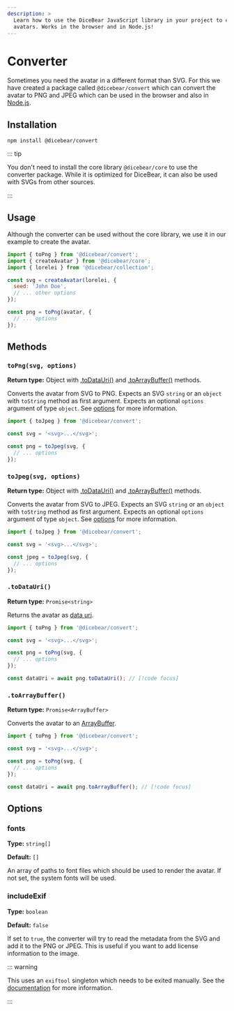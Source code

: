 ```yaml
---
description: >
  Learn how to use the DiceBear JavaScript library in your project to create
  avatars. Works in the browser and in Node.js!
---
```


# Converter

Sometimes you need the avatar in a different format than SVG. For this we have
created a package called `@dicebear/convert` which can convert the avatar to PNG
and JPEG which can be used in the browser and also in
[Node.js](https://nodejs.org/en/).

## Installation

```
npm install @dicebear/convert
```

::: tip

You don't need to install the core library `@dicebear/core` to use the converter
package. While it is optimized for DiceBear, it can also be used with SVGs from
other sources.

:::

## Usage

Although the converter can be used without the core library, we use it in our
example to create the avatar.

```js
import { toPng } from '@dicebear/convert';
import { createAvatar } from '@dicebear/core';
import { lorelei } from '@dicebear/collection';

const svg = createAvatar(lorelei, {
  seed: 'John Doe',
  // ... other options
});

const png = toPng(avatar, {
  // ... options
});
```

## Methods

### `toPng(svg, options)`

**Return type:** Object with [.toDataUri()](#todatauri) and
[.toArrayBuffer()](#toarraybuffer) methods.

Converts the avatar from SVG to PNG. Expects an SVG `string` or an `object` with
`toString` method as first argument. Expects an optional `options` argument of
type `object`. See [options](#options) for more information.

<!-- prettier-ignore -->
```js
import { toJpeg } from '@dicebear/convert';

const svg = '<svg>...</svg>';

const png = toJpeg(svg, {
  // ... options
});
```

### `toJpeg(svg, options)`

**Return type:** Object with [.toDataUri()](#todatauri) and
[.toArrayBuffer()](#toarraybuffer) methods.

Converts the avatar from SVG to JPEG. Expects an SVG `string` or an `object`
with `toString` method as first argument. Expects an optional `options` argument
of type `object`. See [options](#options) for more information.

<!-- prettier-ignore -->
```js
import { toJpeg } from '@dicebear/convert';

const svg = '<svg>...</svg>';

const jpeg = toJpeg(svg, {
  // ... options
});
```

### `.toDataUri()`

**Return type:** `Promise<string>`

Returns the avatar as [data uri](https://en.wikipedia.org/wiki/Data_URI_scheme).

```js
import { toPng } from '@dicebear/convert';

const svg = '<svg>...</svg>';

const png = toPng(svg, {
  // ... options
});

const dataUri = await png.toDataUri(); // [!code focus]
```

### `.toArrayBuffer()`

**Return type:** `Promise<ArrayBuffer>`

Converts the avatar to an
[ArrayBuffer](https://developer.mozilla.org/en-US/Web/JavaScript/Reference/Global_Objects/ArrayBuffer).

```js
import { toPng } from '@dicebear/convert';

const svg = '<svg>...</svg>';

const png = toPng(svg, {
  // ... options
});

const dataUri = await png.toArrayBuffer(); // [!code focus]
```

## Options

### fonts <Badge type="warning" text="Node.js only" />

**Type:** `string[]`

**Default:** `[]`

An array of paths to font files which should be used to render the avatar. If
not set, the system fonts will be used.

### includeExif <Badge type="warning" text="Node.js only" />

**Type:** `boolean`

**Default:** `false`

If set to `true`, the converter will try to read the metadata from the SVG and
add it to the PNG or JPEG. This is useful if you want to add license information
to the image.

::: warning

This uses an `exiftool` singleton which needs to be exited manually. See the
[documentation](https://www.npmjs.com/package/exiftool-vendored#usage) for more
information.

:::
